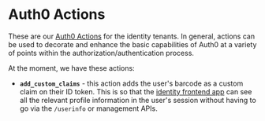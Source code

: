 # Auth0 Actions

These are our [Auth0 Actions](https://auth0.com/docs/customize/actions) for the identity tenants. In general, actions can be used to decorate and enhance the basic capabilities of Auth0 at a variety of points within the authorization/authentication process.

At the moment, we have these actions:

- **`add_custom_claims`** - this action adds the user's barcode as a custom claim on their ID token. This is so that the [identity frontend app](https://github.com/wellcomecollection/wellcomecollection.org/tree/main/identity/webapp) can see all the relevant profile information in the user's session without having to go via the `/userinfo` or management APIs.
